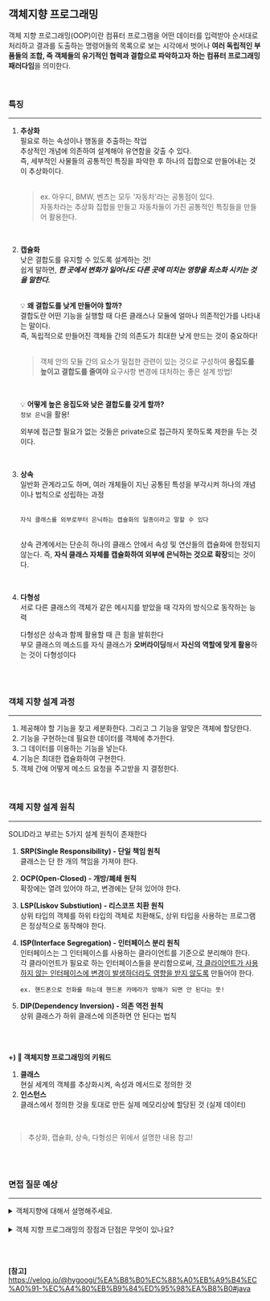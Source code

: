 ## 객체지향 프로그래밍
객체 지향 프로그래밍(OOP)이란 컴퓨터 프로그램을 어떤 데이터를 입력받아 순서대로 처리하고 결과를 도출하는 명령어들의 목록으로 보는 시각에서 벗어나 **여러 독립적인 부품들의 조합, 즉 객체들의 유기적인 협력과 결합으로 파악하고자 하는 컴퓨터 프로그래밍 패러다임**을 의미한다.

<br>

### 특징
---
1. **추상화** <br>
    필요로 하는 속성이나 행동을 추출하는 작업 <br>
    추상적인 개념에 의존하여 설계해야 유연함을 갖출 수 있다. <br>
    즉, 세부적인 사물들의 공통적인 특징을 파악한 후 하나의 집합으로 만들어내는 것이 추상화이다. <br><br>
    > ex. 아우디, BMW, 벤츠는 모두 '자동차'라는 공통점이 있다. <br>
    자동차라는 추상화 집합을 만들고 자동차들이 가진 공통적인 특징들을 만들어 활용한다.

<br>

2. **캡슐화** <br>
    낮은 결합도를 유지할 수 있도록 설계하는 것! <br>
    쉽게 말하면, ***한 곳에서 변화가 일어나도 다른 곳에 미치는 영향을 최소화 시키는 것을 말한다.*** <br><br>

    💡 **왜 결합도를 낮게 만들어야 할까?** <br>
    결합도란 어떤 기능을 실행할 때 다른 클래스나 모듈에 얼마나 의존적인가를 나타내는 말이다. <br>
    즉, 독립적으로 만들어진 객체들 간의 의존도가 최대한 낮게 만드는 것이 중요하다! <br><br>

    > 객체 안의 모듈 간의 요소가 밀접한 관련이 있는 것으로 구성하여 **응집도를 높이고 결합도를 줄여야** 요구사항 변경에 대처하는 좋은 설계 방법!
    
    <br>

 
    💡 **어떻게 높은 응집도와 낮은 결합도를 갖게 할까?** <br>
    ```정보 은닉```을 활용! <br>

    외부에 접근할 필요가 없는 것들은 private으로 접근하지 못하도록 제한을 두는 것이다.

    <br>

3. **상속** <br>
    일반화 관계라고도 하며, 여러 개체들이 지닌 공통된 특성을 부각시켜 하나의 개념이나 법칙으로 성립하는 과정 <br><br>

    ```자식 클래스를 외부로부터 은닉하는 캡슐화의 일종이라고 말할 수 있다``` <br><br>

    상속 관계에서는 단순히 하나의 클래스 안에서 속성 및 연산들의 캡슐화에 한정되지 않는다. 즉, **자식 클래스 자체를 캡슐화하여 외부에 은닉하는 것으로 확장**되는 것이다. 

<br>

4. **다형성** <br>
    서로 다른 클래스의 객체가 같은 메시지를 받았을 때 각자의 방식으로 동작하는 능력 <br>

    다형성은 상속과 함께 활용할 때 큰 힘을 발휘한다 <br>
    부모 클래스의 메소드를 자식 클래스가 **오버라이딩**해서 **자신의 역할에 맞게 활용**하는 것이 다형성이다

<br><br>

### 객체 지향 설계 과정
---
1. 제공해야 할 기능을 찾고 세분화한다. 그리고 그 기능을 알맞은 객체에 할당한다.
2. 기능을 구현하는데 필요한 데이터를 객체에 추가한다.
3. 그 데이터를 이용하는 기능을 넣는다.
4. 기능은 최대한 캡슐화하여 구현한다.
5. 객체 간에 어떻게 메소드 요청을 주고받을 지 결정한다.

<br>

### 객체 지향 설계 원칙
---
SOLID라고 부르는 5가지 설계 원칙이 존재한다 <br>

1. **SRP(Single Responsibility) - 단일 책임 원칙** <br>
    클래스는 단 한 개의 책임을 가져야 한다. <br>

2. **OCP(Open-Closed) - 개방/폐쇄 원칙** <br>
    확장에는 열려 있어야 하고, 변경에는 닫혀 있어야 한다. <br>

3. **LSP(Liskov Substiution) - 리스코프 치환 원칙** <br>
    상위 타입의 객체를 하위 타입의 객체로 치환해도, 상위 타입을 사용하는 프로그램은 정상적으로 동작해야 한다. <br>

4. **ISP(Interface Segregation) - 인터페이스 분리 원칙** <br>
    인터페이스는 그 인터페이스를 사용하는 클라이언트를 기준으로 분리해야 한다. <br>
    각 클라이언트가 필요로 하는 인터페이스들을 분리함으로써, <u>각 클라이언트가 사용하지 않는 인터페이스에 변경이 발생하더라도 영향을 받지 않도록</u> 만들어야 한다. <br>
    ```
    ex. 핸드폰으로 전화를 하는데 핸드폰 카메라가 방해가 되면 안 된다는 뜻!
    ```

5. **DIP(Dependency Inversion) - 의존 역전 원칙** <br>
    상위 클래스가 하위 클래스에 의존하면 안 된다는 법칙 <br>

<br><br>

**+) 📜 객체지향 프로그래밍의 키워드**
1. **클래스** <br>
    현실 세계의 객체를 추상화시켜, 속성과 메서드로 정의한 것
2. **인스턴스** <br>
    클래스에서 정의한 것을 토대로 만든 실제 메모리상에 할당된 것 (실제 데이터)

<br>

> 추상화, 캡슐화, 상속, 다형성은 위에서 설명한 내용 참고!


<br><br>


### 면접 질문 예상
---
<details>
    <summary>객체지향에 대해서 설명해주세요.</summary>
    객체지향을 정의하면 의존성 관리입니다. <br><br>
    객체 지향으로 의존성을 관리함으로써 변경 영향을 최소화하고 독립적인 배포가 가능해지며 독립적인 개발이 가능해집니다. 따라서 객체지향에서 가장 중요한 것은 DIP를 통한 고수준 정책과 저수준 구현 세부사항의 분리라고 할 수 있습니다. 
</details>

<br>

<details>
    <summary>객체 지향 프로그래밍의 장점과 단점은 무엇이 있나요?</summary>
    우선 장점으로는 다른 클래스를 가져와 사용할 수 있고, 상속받을 수 있어 코드의 재사용성이 증가합니다. <br>
    또한 자주 사용되는 로직을 라이브러리로 만들어주면 계속해서 사용할 수 있어 신뢰성을 확보할 수 있으며, 객체 단위로 코드가 나눠져 작성되기 때문에 디버깅이 쉽고 유지보수가 용이합니다. <br><br>
    반면 단점으로는 처리 속도가 상대적으로 느리며 객체가 많으면 용량이 커지고, 설계 시 많은 노력과 시간이 필요하다는 점이 있습니다.
</details>

<br><br>

**[참고]** <br>
https://velog.io/@hygoogi/%EA%B8%B0%EC%88%A0%EB%A9%B4%EC%A0%91-%EC%A4%80%EB%B9%84%ED%95%98%EA%B8%B0#java